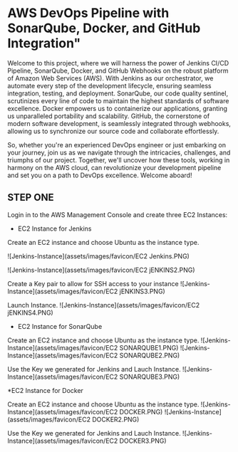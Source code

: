 # AWS DevOps Pipeline with SonarQube, Docker, and GitHub Integration"

 Welcome to this project, where we will harness the power of Jenkins CI/CD Pipeline, SonarQube, Docker, and GitHub Webhooks on the robust platform of Amazon Web Services (AWS). With Jenkins as our orchestrator, we automate every step of the development lifecycle, ensuring seamless integration, testing, and deployment. SonarQube, our code quality sentinel, scrutinizes every line of code to maintain the highest standards of software excellence. Docker empowers us to containerize our applications, granting us unparalleled portability and scalability. GitHub, the cornerstone of modern software development, is seamlessly integrated through webhooks, allowing us to synchronize our source code and collaborate effortlessly.

So, whether you're an experienced DevOps engineer or just embarking on your journey, join us as we navigate through the intricacies, challenges, and triumphs of our project. Together, we'll uncover how these tools, working in harmony on the AWS cloud, can revolutionize your development pipeline and set you on a path to DevOps excellence. Welcome aboard!

## STEP ONE

Login in to the AWS Management Console and create three EC2 Instances:

* EC2 Instance for Jenkins

Create an EC2 instance and choose Ubuntu as the instance type. 

![Jenkins-Instance](assets/images/favicon/EC2 Jenkins.PNG)

![Jenkins-Instance](assets/images/favicon/EC2 jENKINS2.PNG)

Create a Key pair to allow for SSH access to your instance
![Jenkins-Instance](assets/images/favicon/EC2 jENKINS3.PNG)

Launch Instance.
![Jenkins-Instance](assets/images/favicon/EC2 jENKINS4.PNG)

* EC2 Instance for SonarQube

Create an EC2 instance and choose Ubuntu as the instance type. 
![Jenkins-Instance](assets/images/favicon/EC2 SONARQUBE1.PNG)
![Jenkins-Instance](assets/images/favicon/EC2 SONARQUBE2.PNG)

Use the Key we generated for Jenkins and Lauch Instance.
![Jenkins-Instance](assets/images/favicon/EC2 SONARQUBE3.PNG)

*EC2 Instance for Docker

Create an EC2 instance and choose Ubuntu as the instance type.
![Jenkins-Instance](assets/images/favicon/EC2 DOCKER.PNG)
![Jenkins-Instance](assets/images/favicon/EC2 DOCKER2.PNG)

Use the Key we generated for Jenkins and Lauch Instance.
![Jenkins-Instance](assets/images/favicon/EC2 DOCKER3.PNG)

